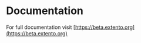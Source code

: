 # Documentation 

For full documentation visit [https://beta.extento.org](https://beta.extento.org)

